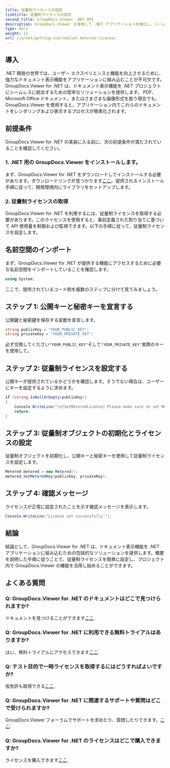 ```yaml
---
title: 従量制ライセンスの設定
linktitle: 従量制ライセンスの設定
second_title: GroupDocs.Viewer .NET API
description: GroupDocs.Viewer を使用して .NET アプリケーションを強化し、シームレスなドキュメント表示を実現します。ドキュメント レンダリング機能をプロジェクトに簡単に統合します。
type: docs
weight: 12
url: /ja/net/getting-started/set-metered-license/
---
```

## 導入
.NET 開発の世界では、ユーザー エクスペリエンスと機能を向上させるために、強力なドキュメント表示機能をアプリケーションに組み込むことが不可欠です。 GroupDocs.Viewer for .NET は、ドキュメント表示機能を .NET プロジェクトにシームレスに統合するための堅牢なソリューションを提供します。 PDF、Microsoft Office ドキュメント、またはさまざまな画像形式を扱う場合でも、GroupDocs.Viewer を使用すると、アプリケーション内でこれらのドキュメントをレンダリングおよび表示するプロセスが簡素化されます。
## 前提条件
GroupDocs.Viewer for .NET の実装に入る前に、次の前提条件が満たされていることを確認してください。
### 1. .NET 用の GroupDocs.Viewer をインストールします。
まず、GroupDocs.Viewer for .NET をダウンロードしてインストールする必要があります。ダウンロードリンクが見つかります[ここ](https://releases.groupdocs.com/viewer/net/)。提供されるインストール手順に従って、開発環境内にライブラリをセットアップします。
### 2. 従量制ライセンスの取得
GroupDocs.Viewer for .NET を利用するには、従量制ライセンスを取得する必要があります。このライセンスを使用すると、事前定義された割り当てに基づいて API 使用量を制御および監視できます。以下の手順に従って、従量制ライセンスを設定します。

## 名前空間のインポート
まず、GroupDocs.Viewer for .NET が提供する機能にアクセスするために必要な名前空間をインポートしていることを確認します。
```csharp
using System;
```

ここで、提供されているコード例を複数のステップに分けて見てみましょう。
## ステップ 1: 公開キーと秘密キーを宣言する
公開鍵と秘密鍵を保存する変数を宣言します。
```csharp
string publicKey = "YOUR_PUBLIC_KEY";
string privateKey = "YOUR_PRIVATE_KEY";
```
必ず交換してください`"YOUR_PUBLIC_KEY"`そして`"YOUR_PRIVATE_KEY"`実際のキーを使用して。
## ステップ 2: 従量制ライセンスを設定する
公開キーが提供されているかどうかを確認します。そうでない場合は、ユーザーにキーを設定するように求めます。
```csharp
if (string.IsNullOrEmpty(publicKey))
{
    Console.WriteLine("\n[SetMeteredLicense] Please make sure to set Metered keys. Learn more at https://Purchase.groupdocs.com/faqs/licensing/metered.");
    return;
}
```
## ステップ 3: 従量制オブジェクトの初期化とライセンスの設定
従量制オブジェクトを初期化し、公開キーと秘密キーを使用して従量制ライセンスを設定します。
```csharp
Metered metered = new Metered();
metered.SetMeteredKey(publicKey, privateKey);
```
## ステップ 4: 確認メッセージ
ライセンスが正常に設定されたことを示す確認メッセージを表示します。
```csharp
Console.WriteLine("License set successfully.");
```

## 結論
結論として、GroupDocs.Viewer for .NET は、ドキュメント表示機能を .NET アプリケーションに組み込むための包括的なソリューションを提供します。概要を説明した手順に従うことで、従量制ライセンスを簡単に設定し、プロジェクト内で GroupDocs.Viewer の機能を活用し始めることができます。
## よくある質問
### Q: GroupDocs.Viewer for .NET のドキュメントはどこで見つけられますか?
ドキュメントを見つけることができます[ここ](https://reference.groupdocs.com/viewer/net/).
### Q: GroupDocs.Viewer for .NET に利用できる無料トライアルはありますか?
はい、無料トライアルにアクセスできます[ここ](https://releases.groupdocs.com/).
### Q: テスト目的で一時ライセンスを取得するにはどうすればよいですか?
仮免許も取得できる[ここ](https://purchase.groupdocs.com/temporary-license/).
### Q: GroupDocs.Viewer for .NET に関連するサポートや質問はどこで受けられますか?
 GroupDocs.Viewer フォーラムでサポートを求めたり、質問したりできます。[ここ](https://forum.groupdocs.com/c/viewer/9).
### Q: GroupDocs.Viewer for .NET のライセンスはどこで購入できますか?
ライセンスを購入できます[ここ](https://purchase.groupdocs.com/buy).